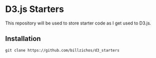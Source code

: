 # D3.js Starters

This repository will be used to store starter code as I get used to D3.js.

## Installation

```
git clone https://github.com/billzichos/d3_starters
```
